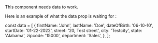 This component needs data to work.

Here is an example of what the data prop is waiting for :

const data = [
{
firstName: 'John',
lastName: 'Doe',
dateOfBirth: '06-10-10',
startDate: '01-22-2022',
street: '20, Test street',
city: 'Testcity',
state: 'Alabama',
zipcode: '15000',
department: 'Sales',
},
];
